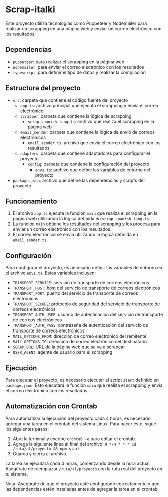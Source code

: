 # Scrap-italki

Este proyecto utiliza tecnologías como Puppeteer y Nodemailer para realizar un scrapping en una página web y enviar un correo electrónico con los resultados.

## Dependencias

* `puppeteer`: para realizar el scrapping en la página web
* `nodemailer`: para enviar el correo electrónico con los resultados
* `typescript`: para definir el tipo de datos y realizar la compilación

## Estructura del proyecto

* `src`: carpeta que contiene el código fuente del proyecto
	+ `app.ts`: archivo principal que ejecuta el scrapping y envía el correo electrónico
	+ `scrapper`: carpeta que contiene la lógica de scrapping
		- `scrap_spanish_lang.ts`: archivo que realiza el scrapping en la página web
	+ `email_sender`: carpeta que contiene la lógica de envío de correos electrónicos
		- `email_sender.ts`: archivo que envía el correo electrónico con los resultados
	+ `adapters`: carpeta que contiene adaptadores para configurar el proyecto
		- `config`: carpeta que contiene la configuración del proyecto
			- `envs.ts`: archivo que define las variables de entorno del proyecto
* `package.json`: archivo que define las dependencias y scripts del proyecto

## Funcionamiento

1. El archivo `app.ts` ejecuta la función `main` que realiza el scrapping en la página web utilizando la lógica definida en `scrap_spanish_lang.ts`.
2. La función `main` obtiene los resultados del scrapping y los procesa para enviar un correo electrónico con los resultados.
3. El correo electrónico se envía utilizando la lógica definida en `email_sender.ts`.

## Configuración

Para configurar el proyecto, es necesario definir las variables de entorno en el archivo `envs.ts`. Estas variables incluyen:

* `TRANSPORT_SERVICE`: servicio de transporte de correos electrónicos
* `TRANSPORT_HOST`: host del servicio de transporte de correos electrónicos
* `TRANSPORT_PORT`: puerto del servicio de transporte de correos electrónicos
* `TRANSPORT_SECURE`: protocolo de seguridad del servicio de transporte de correos electrónicos
* `TRANSPORT_AUTH_USER`: usuario de autenticación del servicio de transporte de correos electrónicos
* `TRANSPORT_AUTH_PASS`: contraseña de autenticación del servicio de transporte de correos electrónicos
* `MAIL_OPTIONS_FROM`: dirección de correo electrónico del remitente
* `MAIL_OPTIONS_TO`: dirección de correo electrónico del destinatario
* `SCRAP_URL`: URL de la página web que se va a scrapear
* `USER_AGENT`: agente de usuario para el scrapping

## Ejecución

Para ejecutar el proyecto, es necesario ejecutar el script `start` definido en `package.json`. Esto ejecutará la función `main` que realiza el scrapping y envía el correo electrónico con los resultados.

## Automatización con Crontab

Para automatizar la ejecución del proyecto cada 4 horas, es necesario agregar una tarea en el crontab del sistema Linux. Para hacer esto, sigue los siguientes pasos:

1. Abre la terminal y escribe `crontab -e` para editar el crontab.
2. Agrega la siguiente línea al final del archivo: `0 */4 * * * cd /ruta/al/proyecto && npm start`
3. Guarda y cierra el archivo.

La tarea se ejecutará cada 4 horas, comenzando desde la hora actual. Asegúrate de reemplazar `/ruta/al/proyecto` con la ruta real del proyecto en tu sistema.

Nota: Asegúrate de que el proyecto esté configurado correctamente y que las dependencias estén instaladas antes de agregar la tarea en el crontab.